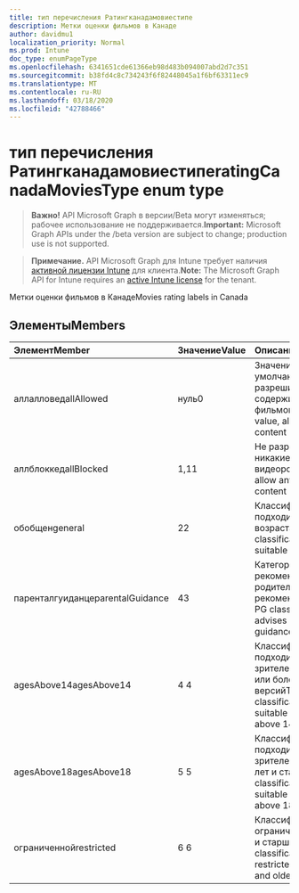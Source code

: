 ```yaml
---
title: тип перечисления Ратингканадамовиестипе
description: Метки оценки фильмов в Канаде
author: davidmu1
localization_priority: Normal
ms.prod: Intune
doc_type: enumPageType
ms.openlocfilehash: 6341651cde61366eb98d483b094007abd2d7c351
ms.sourcegitcommit: b38fd4c8c734243f6f82448045a1f6bf63311ec9
ms.translationtype: MT
ms.contentlocale: ru-RU
ms.lasthandoff: 03/18/2020
ms.locfileid: "42788466"
---
```

# <a name="ratingcanadamoviestype-enum-type"></a><span data-ttu-id="f2d6b-103">тип перечисления Ратингканадамовиестипе</span><span class="sxs-lookup"><span data-stu-id="f2d6b-103">ratingCanadaMoviesType enum type</span></span>

> <span data-ttu-id="f2d6b-104">**Важно!** API Microsoft Graph в версии/Beta могут изменяться; рабочее использование не поддерживается.</span><span class="sxs-lookup"><span data-stu-id="f2d6b-104">**Important:** Microsoft Graph APIs under the /beta version are subject to change; production use is not supported.</span></span>

> <span data-ttu-id="f2d6b-105">**Примечание.** API Microsoft Graph для Intune требует наличия [активной лицензии Intune](https://go.microsoft.com/fwlink/?linkid=839381) для клиента.</span><span class="sxs-lookup"><span data-stu-id="f2d6b-105">**Note:** The Microsoft Graph API for Intune requires an [active Intune license](https://go.microsoft.com/fwlink/?linkid=839381) for the tenant.</span></span>

<span data-ttu-id="f2d6b-106">Метки оценки фильмов в Канаде</span><span class="sxs-lookup"><span data-stu-id="f2d6b-106">Movies rating labels in Canada</span></span>

## <a name="members"></a><span data-ttu-id="f2d6b-107">Элементы</span><span class="sxs-lookup"><span data-stu-id="f2d6b-107">Members</span></span>
|<span data-ttu-id="f2d6b-108">Элемент</span><span class="sxs-lookup"><span data-stu-id="f2d6b-108">Member</span></span>|<span data-ttu-id="f2d6b-109">Значение</span><span class="sxs-lookup"><span data-stu-id="f2d6b-109">Value</span></span>|<span data-ttu-id="f2d6b-110">Описание</span><span class="sxs-lookup"><span data-stu-id="f2d6b-110">Description</span></span>|
|:---|:---|:---|
|<span data-ttu-id="f2d6b-111">аллалловед</span><span class="sxs-lookup"><span data-stu-id="f2d6b-111">allAllowed</span></span>|<span data-ttu-id="f2d6b-112">нуль</span><span class="sxs-lookup"><span data-stu-id="f2d6b-112">0</span></span>|<span data-ttu-id="f2d6b-113">Значение по умолчанию, разрешить все содержимое фильмов</span><span class="sxs-lookup"><span data-stu-id="f2d6b-113">Default value, allow all movies content</span></span>|
|<span data-ttu-id="f2d6b-114">аллблоккед</span><span class="sxs-lookup"><span data-stu-id="f2d6b-114">allBlocked</span></span>|<span data-ttu-id="f2d6b-115">1,1</span><span class="sxs-lookup"><span data-stu-id="f2d6b-115">1</span></span>|<span data-ttu-id="f2d6b-116">Не разрешать никакие видеоролики</span><span class="sxs-lookup"><span data-stu-id="f2d6b-116">Do not allow any movies content</span></span>|
|<span data-ttu-id="f2d6b-117">обобщен</span><span class="sxs-lookup"><span data-stu-id="f2d6b-117">general</span></span>|<span data-ttu-id="f2d6b-118">2</span><span class="sxs-lookup"><span data-stu-id="f2d6b-118">2</span></span>|<span data-ttu-id="f2d6b-119">Классификация G подходит для всех возраста</span><span class="sxs-lookup"><span data-stu-id="f2d6b-119">The G classification is suitable for all ages</span></span>|
|<span data-ttu-id="f2d6b-120">паренталгуиданце</span><span class="sxs-lookup"><span data-stu-id="f2d6b-120">parentalGuidance</span></span>|<span data-ttu-id="f2d6b-121">4</span><span class="sxs-lookup"><span data-stu-id="f2d6b-121">3</span></span>|<span data-ttu-id="f2d6b-122">Категория PG рекомендует родительские рекомендации</span><span class="sxs-lookup"><span data-stu-id="f2d6b-122">The PG classification advises parental guidance</span></span>|
|<span data-ttu-id="f2d6b-123">agesAbove14</span><span class="sxs-lookup"><span data-stu-id="f2d6b-123">agesAbove14</span></span>|<span data-ttu-id="f2d6b-124">4 </span><span class="sxs-lookup"><span data-stu-id="f2d6b-124">4</span></span>|<span data-ttu-id="f2d6b-125">Классификация 14A подходит для зрителей выше 14 или более ранних версий</span><span class="sxs-lookup"><span data-stu-id="f2d6b-125">The 14A classification is suitable for viewers above 14 or older</span></span>|
|<span data-ttu-id="f2d6b-126">agesAbove18</span><span class="sxs-lookup"><span data-stu-id="f2d6b-126">agesAbove18</span></span>|<span data-ttu-id="f2d6b-127">5 </span><span class="sxs-lookup"><span data-stu-id="f2d6b-127">5</span></span>|<span data-ttu-id="f2d6b-128">Классификация 18A подходит для зрителей более 18 лет и старше</span><span class="sxs-lookup"><span data-stu-id="f2d6b-128">The 18A classification is suitable for viewers above 18 or older</span></span>|
|<span data-ttu-id="f2d6b-129">ограниченной</span><span class="sxs-lookup"><span data-stu-id="f2d6b-129">restricted</span></span>|<span data-ttu-id="f2d6b-130">6 </span><span class="sxs-lookup"><span data-stu-id="f2d6b-130">6</span></span>|<span data-ttu-id="f2d6b-131">Классификация R ограничена до 18 лет и старше</span><span class="sxs-lookup"><span data-stu-id="f2d6b-131">The R classification is restricted to 18 years and older</span></span>|



